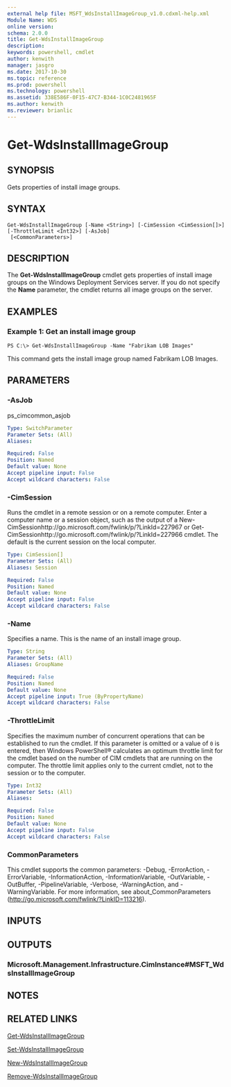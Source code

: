 ```yaml
---
external help file: MSFT_WdsInstallImageGroup_v1.0.cdxml-help.xml
Module Name: WDS
online version: 
schema: 2.0.0
title: Get-WdsInstallImageGroup
description: 
keywords: powershell, cmdlet
author: kenwith
manager: jasgro
ms.date: 2017-10-30
ms.topic: reference
ms.prod: powershell
ms.technology: powershell
ms.assetid: 338E586F-0F15-47C7-B344-1C0C2481965F
ms.author: kenwith
ms.reviewer: brianlic
---
```


# Get-WdsInstallImageGroup

## SYNOPSIS
Gets properties of install image groups.

## SYNTAX

```
Get-WdsInstallImageGroup [-Name <String>] [-CimSession <CimSession[]>] [-ThrottleLimit <Int32>] [-AsJob]
 [<CommonParameters>]
```

## DESCRIPTION
The **Get-WdsInstallImageGroup** cmdlet gets properties of install image groups on the Windows Deployment Services server.
If you do not specify the **Name** parameter, the cmdlet returns all image groups on the server.

## EXAMPLES

### Example 1: Get an install image group
```
PS C:\> Get-WdsInstallImageGroup -Name "Fabrikam LOB Images"
```

This command gets the install image group named Fabrikam LOB Images.

## PARAMETERS

### -AsJob
ps_cimcommon_asjob

```yaml
Type: SwitchParameter
Parameter Sets: (All)
Aliases: 

Required: False
Position: Named
Default value: None
Accept pipeline input: False
Accept wildcard characters: False
```

### -CimSession
Runs the cmdlet in a remote session or on a remote computer.
Enter a computer name or a session object, such as the output of a New-CimSessionhttp://go.microsoft.com/fwlink/p/?LinkId=227967 or Get-CimSessionhttp://go.microsoft.com/fwlink/p/?LinkId=227966 cmdlet.
The default is the current session on the local computer.

```yaml
Type: CimSession[]
Parameter Sets: (All)
Aliases: Session

Required: False
Position: Named
Default value: None
Accept pipeline input: False
Accept wildcard characters: False
```

### -Name
Specifies a name.
This is the name of an install image group.

```yaml
Type: String
Parameter Sets: (All)
Aliases: GroupName

Required: False
Position: Named
Default value: None
Accept pipeline input: True (ByPropertyName)
Accept wildcard characters: False
```

### -ThrottleLimit
Specifies the maximum number of concurrent operations that can be established to run the cmdlet.
If this parameter is omitted or a value of `0` is entered, then Windows PowerShell® calculates an optimum throttle limit for the cmdlet based on the number of CIM cmdlets that are running on the computer.
The throttle limit applies only to the current cmdlet, not to the session or to the computer.

```yaml
Type: Int32
Parameter Sets: (All)
Aliases: 

Required: False
Position: Named
Default value: None
Accept pipeline input: False
Accept wildcard characters: False
```

### CommonParameters
This cmdlet supports the common parameters: -Debug, -ErrorAction, -ErrorVariable, -InformationAction, -InformationVariable, -OutVariable, -OutBuffer, -PipelineVariable, -Verbose, -WarningAction, and -WarningVariable. For more information, see about_CommonParameters (http://go.microsoft.com/fwlink/?LinkID=113216).

## INPUTS

## OUTPUTS

### Microsoft.Management.Infrastructure.CimInstance#MSFT_WdsInstallImageGroup

## NOTES

## RELATED LINKS

[Get-WdsInstallImageGroup](./Get-WdsInstallImageGroup.md)

[Set-WdsInstallImageGroup](./Set-WdsInstallImageGroup.md)

[New-WdsInstallImageGroup](./New-WdsInstallImageGroup.md)

[Remove-WdsInstallImageGroup](./Remove-WdsInstallImageGroup.md)
